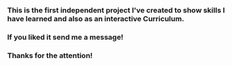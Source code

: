 <h3> This is the first independent project I've created to show skills I have learned and also as an interactive Curriculum. </h1>
<h3> If you liked it send me a message! </h3>
<h3> Thanks for the attention! </h3>
